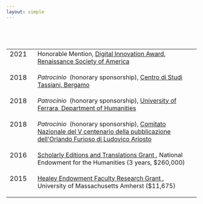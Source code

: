```yaml
---
layout: simple
---
```


<table class="honors">

<tr>
	<td>2021</td>
	<td>
		Honorable Mention, <a target="_blank" href="https://www.rsa.org/news/552148/Awards--Prizes-Winners.htm">
			Digital Innovation Award, Renaissance Society of America
		</a>
	</td>
</tr>

<tr>
	<td>2018</td>
	<td>
		<i>Patrocinio</i>&nbsp;&nbsp;(honorary sponsorship), 
		<a target="_blank" href="https://www.centrodistuditassiani.it">
			Centro di Studi Tassiani, Bergamo
		</a>
	</td>
</tr>

<tr>
	<td>2018</td>
	<td>
		<i>Patrocinio</i>&nbsp;&nbsp;(honorary sponsorship),
		<a target="_blank" href="http://stum.unife.it">
			University of Ferrara, Department of Humanities
		</a>
	</td>
</tr>

<tr>
	<td>2018</td>
	<td>
		<i>Patrocinio</i>&nbsp;&nbsp;(honorary sponsorship),
		<a target="_blank" href="https://www.furioso16.it">
			Comitato Nazionale del V centenario della 
			pubblicazione dell'Orlando Furioso di Ludovico Ariosto
		</a>
	</td>
</tr>

<tr>
	<td>2016</td>
	<td>
		<a target="_blank" href="https://securegrants.neh.gov/publicquery/main.aspx?f=1&gn=RQ-249857-16">
			Scholarly Editions and Translations Grant
		</a>, National Endowment&nbsp;for the&nbsp;Humanities (3 years, $260,000)
	</td>
</tr>

<tr>
	<td>2015</td>
	<td>
		<a target="_blank" href="https://www.umass.edu/research/faculty-research-granthealey-endowment-grant-frgheg">
			Healey Endowment Faculty Research Grant
		</a>, University&nbsp;of Massachusetts Amherst ($11,675)
	</td>
</tr>

</table>




<style>

table.honors {
	margin-top: 75px;
}

table.honors td {
	font-style: none;
	vertical-align: top;
	padding-bottom: 20px;
}

table.honors td:first-child {
	padding-right: 20px;
	font-size: 110%;
}

table.honors tr {
	font-style: none;
	vertical-align: top;
}

</style>




